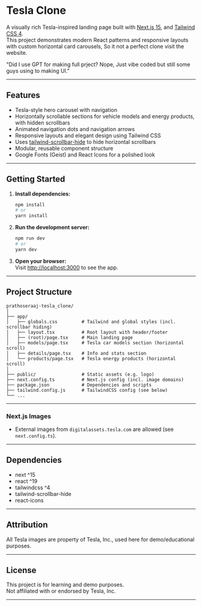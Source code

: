 # Tesla Clone

A visually rich Tesla-inspired landing page built with [Next.js 15](https://nextjs.org/),  and [Tailwind CSS 4](https://tailwindcss.com/).  
This project demonstrates modern React patterns and responsive layouts with custom horizontal card carousels, So it not a perfect clone visit the website.

"Did I use GPT for making full prject? Nope, Just vibe coded but still some guys using to making UI."

---

## Features

- Tesla-style hero carousel with navigation
- Horizontally scrollable sections for vehicle models and energy products, with hidden scrollbars
- Animated navigation dots and navigation arrows
- Responsive layouts and elegant design using Tailwind CSS
- Uses [tailwind-scrollbar-hide](https://www.npmjs.com/package/tailwind-scrollbar-hide) to hide horizontal scrollbars
- Modular, reusable component structure
- Google Fonts (Geist) and React Icons for a polished look

---

## Getting Started

1. **Install dependencies:**
    ```bash
    npm install
    # or
    yarn install
    ```

2. **Run the development server:**
    ```bash
    npm run dev
    # or
    yarn dev
    ```

3. **Open your browser:**  
   Visit [http://localhost:3000](http://localhost:3000) to see the app.

---

## Project Structure

```
prathoseraaj-tesla_clone/
│
├── app/
│   ├── globals.css         # Tailwind and global styles (incl. scrollbar hiding)
│   ├── layout.tsx          # Root layout with header/footer
│   ├── (root)/page.tsx     # Main landing page
│   ├── models/page.tsx     # Tesla car models section (horizontal scroll)
│   ├── details/page.tsx    # Info and stats section
│   └── products/page.tsx   # Tesla energy products (horizontal scroll)
│
├── public/                 # Static assets (e.g. logo)
├── next.config.ts          # Next.js config (incl. image domains)
├── package.json            # Dependencies and scripts
├── tailwind.config.js      # TailwindCSS config (see below)
└── ...
```

---


### Next.js Images

- External images from `digitalassets.tesla.com` are allowed (see `next.config.ts`).

---

## Dependencies

- next ^15
- react ^19
- tailwindcss ^4
- tailwind-scrollbar-hide
- react-icons

---

## Attribution

All Tesla images are property of Tesla, Inc., used here for demo/educational purposes.

---

## License

This project is for learning and demo purposes.  
Not affiliated with or endorsed by Tesla, Inc.

---
